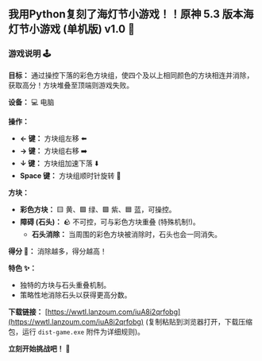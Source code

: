 ## 我用Python复刻了海灯节小游戏！！原神 5.3 版本海灯节小游戏 (单机版) v1.0 🎉

### 游戏说明 🕹️

**目标：** 通过操控下落的彩色方块组，使四个及以上相同颜色的方块相连并消除，获取高分！方块堆叠至顶端则游戏失败。

**设备：** 💻 电脑

**操作：**

*   **← 键：** 方块组左移 ⬅️
*   **→ 键：** 方块组右移 ➡️
*   **↓ 键：** 方块组加速下落 ⬇️
*   **Space 键：** 方块组顺时针旋转 🔄

**方块：**

*   **彩色方块：** 🟨 黄、🟩 绿、🟪 紫、🟦 蓝，可操控。
*   **障碍 (石头)：** 🪨 不可控，可与彩色方块重叠 (特殊机制!)。
    *   **石头消除：** 当周围的彩色方块被消除时，石头也会一同消失。

**得分 💯：** 消除越多，得分越高！

**特色 ✨：**

*   独特的方块与石头重叠机制。
*   策略性地消除石头以获得更高分数。

**下载链接：** [https://wwtl.lanzoum.com/iuA8i2qrfobg](https://wwtl.lanzoum.com/iuA8i2qrfobg) (复制粘贴到浏览器打开，下载压缩包，运行 `dist-game.exe` 附件为详细规则)。

**立刻开始挑战吧！ 💪**
